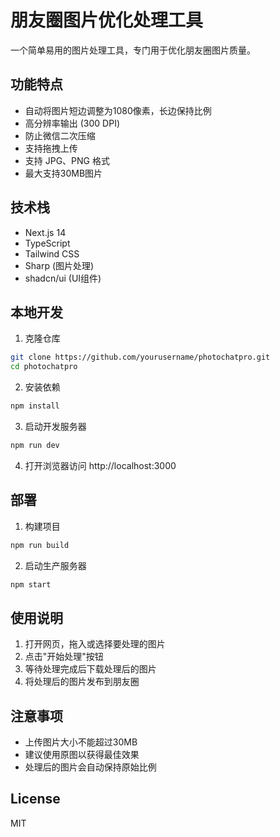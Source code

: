 # 朋友圈图片优化处理工具

一个简单易用的图片处理工具，专门用于优化朋友圈图片质量。

## 功能特点

- 自动将图片短边调整为1080像素，长边保持比例
- 高分辨率输出 (300 DPI)
- 防止微信二次压缩
- 支持拖拽上传
- 支持 JPG、PNG 格式
- 最大支持30MB图片

## 技术栈

- Next.js 14
- TypeScript
- Tailwind CSS
- Sharp (图片处理)
- shadcn/ui (UI组件)

## 本地开发

1. 克隆仓库
```bash
git clone https://github.com/yourusername/photochatpro.git
cd photochatpro
```

2. 安装依赖
```bash
npm install
```

3. 启动开发服务器
```bash
npm run dev
```

4. 打开浏览器访问 http://localhost:3000

## 部署

1. 构建项目
```bash
npm run build
```

2. 启动生产服务器
```bash
npm start
```

## 使用说明

1. 打开网页，拖入或选择要处理的图片
2. 点击"开始处理"按钮
3. 等待处理完成后下载处理后的图片
4. 将处理后的图片发布到朋友圈

## 注意事项

- 上传图片大小不能超过30MB
- 建议使用原图以获得最佳效果
- 处理后的图片会自动保持原始比例

## License

MIT
